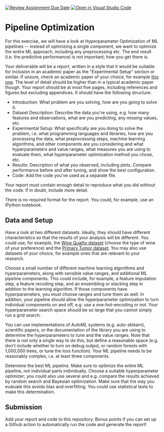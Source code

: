 [![Review Assignment Due Date](https://classroom.github.com/assets/deadline-readme-button-24ddc0f5d75046c5622901739e7c5dd533143b0c8e959d652212380cedb1ea36.svg)](https://classroom.github.com/a/b79nynoK)
[![Open in Visual Studio Code](https://classroom.github.com/assets/open-in-vscode-718a45dd9cf7e7f842a935f5ebbe5719a5e09af4491e668f4dbf3b35d5cca122.svg)](https://classroom.github.com/online_ide?assignment_repo_id=14598642&assignment_repo_type=AssignmentRepo)
# Pipeline Optimization

For this exercise, we will have a look at Hyperparameter Optimization of ML
pipelines -- instead of optimizing a single component, we want to optimize the
entire ML approach, including any preprocessing etc. The end result (i.e. the
predictive performance) is not important; how you get there is.

Your deliverable will be a report, written in a style that it
would be suitable for inclusion in an academic paper as the "Experimental
Setup" section or similar. If unsure, check an academic paper of your choice,
for example [this one](https://www.eecs.uwyo.edu/~larsko/papers/pulatov_opening_2022-1.pdf). The
level of detail should be higher than in a typical academic paper though. Your
report should be at most five pages, including references and figures but
excluding appendices. It should have the following structure:
- Introduction: What problem are you solving, how are you going to solve it.
- Dataset Description: Describe the data you're using, e.g. how many features and observations, what are you predicting, any missing values, etc.
- Experimental Setup: What specifically are you doing to solve the
        problem, i.e. what programming languages and libraries, how are you
        processing the data, what preprocessing steps, machine learning
        algorithms, and other components are you considering and what
        hyperparameters and value ranges, what measures you are using to
        evaluate them, what hyperparameter optimization method you chose, etc.
- Results: Description of what you observed, including plots. Compare
  performance before and after tuning, and show the best configuration.
- Code: Add the code you've used as a separate file.

Your report must contain enough detail to reproduce what you did without the
code. If in doubt, include more detail.

There is no required format for the report. You could, for example, use an
iPython notebook.

## Data and Setup

Have a look at two different datasets. Ideally, they should have different
characteristics so that the results of your analysis will be different. You
could use, for example, the [Wine Quality dataset](https://archive-beta.ics.uci.edu/dataset/186/wine+quality)
(choose the type of wine of your preference) and the
[Primary Tumor dataset](https://www.openml.org/search?type=data&sort=runs&id=1003&status=active).
You may also use datasets of your choice, for example ones that are relevant to
your research.

Choose a small number of different machine learning algorithms and
hyperparameters, along with sensible value ranges, and additional ML pipeline
components. This could include, for example, a feature imputation step, a
feature recoding step, and an ensembling or stacking step in addition to the
learning algorithm. If those components have hyperparameters, you must choose
ranges and tune them as well. In addition, your pipeline should allow the
hyperparameter optimization to turn individual components on and off, e.g. use a
one-hot-encoding or not. Your hyperparameter search space should be so large
that you cannot simply run a grid search.

You can use implementations of AutoML systems (e.g. auto-sklearn), scientific
papers, or the documentation of the library you are using to determine the
hyperparameters to tune and the value ranges. Note that there is not only a
single way to do this, but define a reasonable space (e.g. don't include whether
to turn on debug output, or random forests with 1,000,000 trees, or tune the
loss function). Your ML pipeline needs to be reasonably complex, i.e. at least
three components.

Determine the best ML pipeline. Make sure to optimize the entire ML pipeline,
not individual parts individually. Choose a suitable hyperparameter optimizer;
you could also use several and e.g. compare the results achieved by random
search and Bayesian optimization. Make sure that the way you evaluate this
avoids bias and overfitting. You could use statistical tests to make this
determination.

## Submission

Add your report and code to this repository. Bonus points if you can set up a
Github action to automatically run the code and generate the report!
